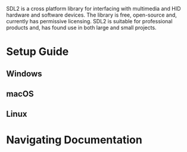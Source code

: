 SDL2 is a cross platform library for interfacing with multimedia and HID hardware and software devices. The library is free, open-source and, currently has permissive licensing. SDL2 is suitable for professional products and, has found use in both large and small projects.

# Setup Guide

## Windows

## macOS

## Linux

# Navigating Documentation
